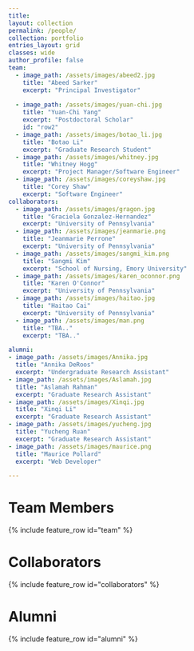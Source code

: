 ```yaml
---
title:
layout: collection
permalink: /people/
collection: portfolio
entries_layout: grid
classes: wide
author_profile: false
team:
  - image_path: /assets/images/abeed2.jpg
    title: "Abeed Sarker"
    excerpt: "Principal Investigator"
    
  - image_path: /assets/images/yuan-chi.jpg
    title: "Yuan-Chi Yang"
    excerpt: "Postdoctoral Scholar"
    id: "row2"
  - image_path: /assets/images/botao_li.jpg
    title: "Botao Li"
    excerpt: "Graduate Research Student"
  - image_path: /assets/images/whitney.jpg
    title: "Whitney Hogg"
    excerpt: "Project Manager/Software Engineer"
  - image_path: /assets/images/coreyshaw.jpg
    title: "Corey Shaw"
    excerpt: "Software Engineer"
collaborators:
  - image_path: /assets/images/gragon.jpg
    title: "Graciela Gonzalez-Hernandez"
    excerpt: "University of Pennsylvania"
  - image_path: /assets/images/jeanmarie.png
    title: "Jeanmarie Perrone"
    excerpt: "University of Pennsylvania"
  - image_path: /assets/images/sangmi_kim.png
    title: "Sangmi Kim"
    excerpt: "School of Nursing, Emory University"
  - image_path: /assets/images/karen_oconnor.png
    title: "Karen O'Connor"
    excerpt: "University of Pennsylvania"  
  - image_path: /assets/images/haitao.jpg
    title: "Haitao Cai"
    excerpt: "University of Pennsylvania"
  - image_path: /assets/images/man.png
    title: "TBA.."
    excerpt: "TBA.."

alumni:
- image_path: /assets/images/Annika.jpg
  title: "Annika DeRoos"
  excerpt: "Undergraduate Research Assistant"
- image_path: /assets/images/Aslamah.jpg
  title: "Aslamah Rahman"
  excerpt: "Graduate Research Assistant"
- image_path: /assets/images/Xinqi.jpg
  title: "Xinqi Li"
  excerpt: "Graduate Research Assistant"
- image_path: /assets/images/yucheng.jpg
  title: "Yucheng Ruan"
  excerpt: "Graduate Research Assistant"      
- image_path: /assets/images/maurice.png
  title: "Maurice Pollard"
  excerpt: "Web Developer"

---
```


<h1>Team Members</h1>
{% include feature_row id="team" %}

<h1>Collaborators</h1>
{% include feature_row id="collaborators" %}

<h1>Alumni</h1>
{% include feature_row id="alumni" %}
